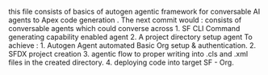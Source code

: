 this file consists of basics of autogen agentic framework for conversable AI agents to Apex code generation .
The next commit would  :
consists of conversable agents which could converse across
                      1. SF CLI Command generating capability enabled agent
                      2. A project directory setup agent
To achieve :
                      1. Autogen Agent automated Basic Org setup & authentication.
                      2. SFDX project creation
                      3. agentic flow to proper writing into .cls and .xml files in the created directory.
                      4. deploying code into target SF - Org.
          
                    
